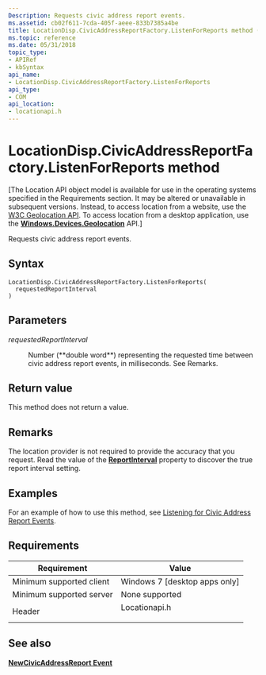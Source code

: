 ```yaml
---
Description: Requests civic address report events.
ms.assetid: cb02f611-7cda-405f-aeee-833b7385a4be
title: LocationDisp.CivicAddressReportFactory.ListenForReports method (Locationapi.h)
ms.topic: reference
ms.date: 05/31/2018
topic_type: 
- APIRef
- kbSyntax
api_name: 
- LocationDisp.CivicAddressReportFactory.ListenForReports
api_type: 
- COM
api_location: 
- locationapi.h
---
```


# LocationDisp.CivicAddressReportFactory.ListenForReports method

\[The Location API object model is available for use in the operating systems specified in the Requirements section. It may be altered or unavailable in subsequent versions. Instead, to access location from a website, use the [W3C Geolocation API](/previous-versions/windows/internet-explorer/ie-developer/samples/gg589513(v=vs.85)). To access location from a desktop application, use the [**Windows.Devices.Geolocation**](/uwp/api/Windows.Devices.Geolocation) API.\]

Requests civic address report events.

## Syntax


```JScript
LocationDisp.CivicAddressReportFactory.ListenForReports(
  requestedReportInterval
)
```



## Parameters

<dl> <dt>

*requestedReportInterval* 
</dt> <dd> Number (**double word**) representing the requested time between civic address report events, in milliseconds. See Remarks.</dd> </dl>

## Return value

This method does not return a value.

## Remarks

The location provider is not required to provide the accuracy that you request. Read the value of the [**ReportInterval**](locationdisp-civicaddressreportfactory-reportinterval.md) property to discover the true report interval setting.

## Examples

For an example of how to use this method, see [Listening for Civic Address Report Events](/uwp/api/Windows.Devices.Geolocation).

## Requirements



| Requirement | Value |
|-------------------------------------|------------------------------------------------------------------------------------------|
| Minimum supported client<br/> | Windows 7 \[desktop apps only\]<br/>                                               |
| Minimum supported server<br/> | None supported<br/>                                                                |
| Header<br/>                   | <dl> <dt>Locationapi.h</dt> </dl> |



## See also

<dl> <dt>

[**NewCivicAddressReport Event**](newcivicaddressreport.md)
</dt> </dl>

 


